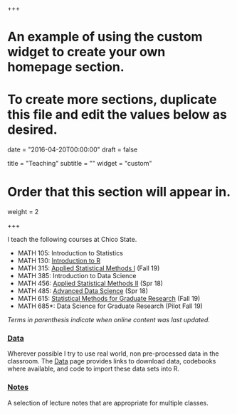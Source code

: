 +++
# An example of using the custom widget to create your own homepage section.
# To create more sections, duplicate this file and edit the values below as desired.

date = "2016-04-20T00:00:00"
draft = false

title = "Teaching"
subtitle = ""
widget = "custom"

# Order that this section will appear in.
weight = 2

+++

I teach the following courses at Chico State. 

- MATH 105: Introduction to Statistics 
- MATH 130: [Introduction to R](https://norcalbiostat.github.io/MATH130/) 
- MATH 315: [Applied Statistical Methods I](https://norcalbiostat.github.io/MATH315/) (Fall 19)
- MATH 385: Introduction to Data Science 
- MATH 456: [Applied Statistical Methods II](https://norcalbiostat.github.io/MATH456/) (Spr 18)
- MATH 485: [Advanced Data Science](https://norcalbiostat.github.io/ADS/) (Spr 18)
- MATH 615: [Statistical Methods for Graduate Research](https://norcalbiostat.github.io/MATH615/) (Fall 19)
- MATH 685*: Data Science for Graduate Research (Pilot Fall 19)

_Terms in parenthesis indicate when online content was last updated._

### [Data](data/)
Wherever possible I try to use real world, non pre-processed data in the classroom. The [Data](data/) page provides links to download data, codebooks where available, and code to import these data sets into R. 


### [Notes](lec/)
A selection of lecture notes that are appropriate for multiple classes. 

